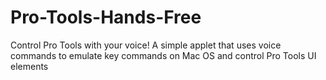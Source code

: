 # Pro-Tools-Hands-Free
Control Pro Tools with your voice! A simple applet that uses voice commands to emulate key commands on Mac OS and control Pro Tools UI elements 
